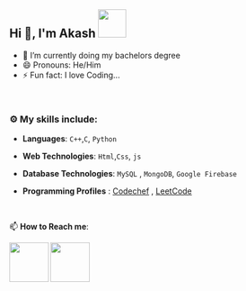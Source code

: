 ## Hi 👋, I'm Akash <img src="https://media4.giphy.com/media/PgnpGT8tJsWfNabS8d/giphy.gif" width="50"> 


- 🔭 I’m currently doing my bachelors degree
- 😄 Pronouns: He/Him
- ⚡ Fun fact: I love Coding...

<br>


### :gear: My skills include:

- **Languages**: `C++`,`C`, `Python`

- **Web Technologies**: `Html`,`Css`, `js`

- **Database Technologies**: `MySQL` , `MongoDB`, `Google Firebase`


- **Programming Profiles** : [Codechef](https://www.codechef.com/users/akaxh_j) , [LeetCode](https://leetcode.com/Akash_JRaj/)


<br>


📫 **How to Reach me**: 


<a href="https://www.linkedin.com/in/akash-jayaraj/">
  <img align="left" width=70px src="https://img.icons8.com/clouds/100/000000/linkedin.png"/>
</a>
<a href="mailto:devakashj@gmail.com">
  <img align="left" width=70px src="https://img.icons8.com/clouds/100/000000/gmail.png"/>
</a></br>
<br>
<br>
<br>
<br>

